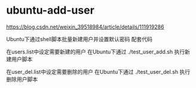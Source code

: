 # ubuntu-add-user

https://blog.csdn.net/weixin_39518984/article/details/111919286

Ubuntu下通过shell脚本批量新建用户并设置默认密码 配套代码

在users.list中设定需要新建的用户
在Ubuntu下通过 ./test_user_add.sh 执行新建用户脚本

在user_del.list中设定需要删除的用户
在Ubuntu下通过 ./test_user_del.sh 执行删除用户脚本
